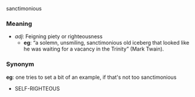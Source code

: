 sanctimonious
### Meaning
+ _adj_: Feigning piety or righteousness
    + __eg__: “a solemn, unsmiling, sanctimonious old iceberg that looked like he was waiting for a vacancy in the Trinity” (Mark Twain).

### Synonym

__eg__: one tries to set a bit of an example, if that's not too sanctimonious

+ SELF-RIGHTEOUS


